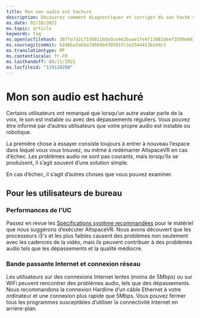 ```yaml
---
title: Mon son audio est hachuré
description: Découvrez comment diagnostiquer et corriger du son haché dans les événements AltspaceVR.
ms.date: 02/10/2021
ms.topic: article
keywords: faq
ms.openlocfilehash: 387fa7d2c73388118da3ce442baae1fe4f13881deef3599e04163ad2abf321f9
ms.sourcegitcommit: b248ba2a6da7d669b430581fc3a1544413b2e9c1
ms.translationtype: MT
ms.contentlocale: fr-FR
ms.lasthandoff: 08/11/2021
ms.locfileid: "119128208"
---
```

# <a name="my-audio-is-choppy"></a>Mon son audio est hachuré

Certains utilisateurs ont remarqué que lorsqu’un autre avatar parle de la voix, le son est instable ou avec des dépassements réguliers. Vous pouvez être informé par d’autres utilisateurs que votre propre audio est instable ou robotique.

La première chose à essayer consiste toujours à entrer à nouveau l’espace dans lequel vous vous trouvez, ou même à redémarrer AltspaceVR en cas d’échec. Les problèmes audio ne sont pas courants, mais lorsqu’ils se produisent, il s’agit souvent d’une solution simple. 

En cas d’échec, il s’agit d’autres choses que vous pouvez examiner. 

## <a name="for-desktop-users"></a>Pour les utilisateurs de bureau

### <a name="cpu-performance"></a>Performances de l'UC

Passez en revue les [Spécifications système recommandées](../getting-started/system-requirements.md) pour le matériel que nous suggérons d’exécuter AltspaceVR. Nous avons découvert que les processeurs i3's et les plus faibles causent des problèmes non seulement avec les cadences de la vidéo, mais ils peuvent contribuer à des problèmes audio tels que les dépassements et la qualité médiocre.

### <a name="internet-bandwidth-and-network-connection"></a>Bande passante Internet et connexion réseau

Les utilisateurs sur des connexions Internet lentes (moins de 5Mbps) ou sur WiFi peuvent rencontrer des problèmes audio, tels que des dépassements. Nous recommandons la connexion Hardline d’un câble Ethernet à votre ordinateur et une connexion plus rapide que 5Mbps. Vous pouvez fermer tous les programmes susceptibles d’utiliser la connectivité Internet en arrière-plan.